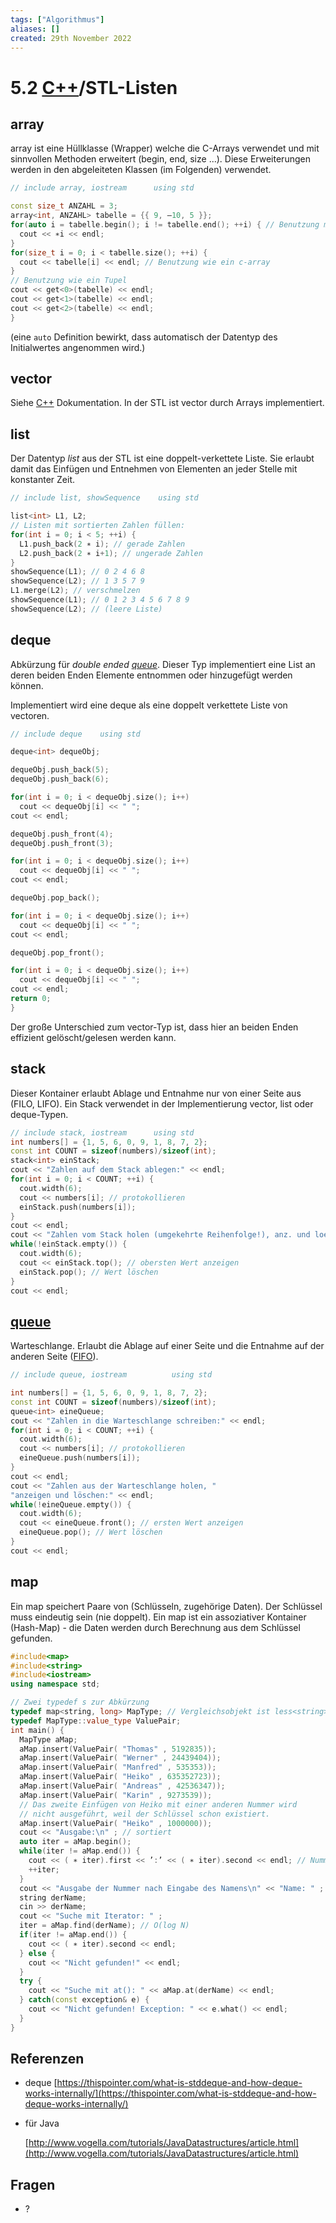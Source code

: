 ```yaml
---
tags: ["Algorithmus"]
aliases: []
created: 29th November 2022
---
```


# 5.2 [C++](../Cpp/Cpp.md)/STL-Listen

## array

array ist eine Hüllklasse (Wrapper) welche die C-Arrays verwendet und mit sinnvollen Methoden erweitert (begin, end, size ...). Diese Erweiterungen werden in den abgeleiteten Klassen (im Folgenden) verwendet.

```c++
// include array, iostream		using std

const size_t ANZAHL = 3;
array<int, ANZAHL> tabelle = {{ 9, –10, 5 }};
for(auto i = tabelle.begin(); i != tabelle.end(); ++i) { // Benutzung mit Iterator
  cout << ∗i << endl;
}
for(size_t i = 0; i < tabelle.size(); ++i) {
  cout << tabelle[i] << endl; // Benutzung wie ein c-array
}
// Benutzung wie ein Tupel
cout << get<0>(tabelle) << endl;
cout << get<1>(tabelle) << endl;
cout << get<2>(tabelle) << endl;
}
```

(eine `auto` Definition bewirkt, dass automatisch der Datentyp des Initialwertes angenommen wird.)

## vector

Siehe [C++](../Cpp/Cpp.md) Dokumentation. In der STL ist vector durch Arrays implementiert.

## list

Der Datentyp *list* aus der STL ist eine doppelt-verkettete Liste. Sie erlaubt damit das Einfügen und Entnehmen von Elementen an jeder Stelle mit konstanter Zeit.

```c++
// include list, showSequence    using std

list<int> L1, L2;
// Listen mit sortierten Zahlen füllen:
for(int i = 0; i < 5; ++i) {
  L1.push_back(2 ∗ i); // gerade Zahlen
  L2.push_back(2 ∗ i+1); // ungerade Zahlen
}
showSequence(L1); // 0 2 4 6 8
showSequence(L2); // 1 3 5 7 9
L1.merge(L2); // verschmelzen
showSequence(L1); // 0 1 2 3 4 5 6 7 8 9
showSequence(L2); // (leere Liste)
```

## deque

Abkürzung für *double ended [queue](../FIFO.md)*. Dieser Typ implementiert eine List an deren beiden Enden Elemente entnommen oder hinzugefügt werden können.

Implementiert wird eine deque als eine doppelt verkettete Liste von vectoren.

```c++
// include deque	using std

deque<int> dequeObj;

dequeObj.push_back(5);
dequeObj.push_back(6);

for(int i = 0; i < dequeObj.size(); i++)
  cout << dequeObj[i] << " ";
cout << endl;

dequeObj.push_front(4);
dequeObj.push_front(3);

for(int i = 0; i < dequeObj.size(); i++)
  cout << dequeObj[i] << " ";
cout << endl;

dequeObj.pop_back();

for(int i = 0; i < dequeObj.size(); i++)
  cout << dequeObj[i] << " ";
cout << endl;

dequeObj.pop_front();

for(int i = 0; i < dequeObj.size(); i++)
  cout << dequeObj[i] << " ";
cout << endl;
return 0;
}
```

Der große Unterschied zum vector-Typ ist, dass hier an beiden Enden effizient gelöscht/gelesen werden kann.

## stack

Dieser Kontainer erlaubt Ablage und Entnahme nur von einer Seite aus (FILO, LIFO). Ein Stack verwendet in der Implementierung vector, list oder deque-Typen.

```c++
// include stack, iostream		using std
int numbers[] = {1, 5, 6, 0, 9, 1, 8, 7, 2};
const int COUNT = sizeof(numbers)/sizeof(int);
stack<int> einStack;
cout << "Zahlen auf dem Stack ablegen:" << endl;
for(int i = 0; i < COUNT; ++i) {
  cout.width(6);
  cout << numbers[i]; // protokollieren
  einStack.push(numbers[i]);
}
cout << endl;
cout << "Zahlen vom Stack holen (umgekehrte Reihenfolge!), anz. und loesch.:" << endl;
while(!einStack.empty()) {
  cout.width(6);
  cout << einStack.top(); // obersten Wert anzeigen
  einStack.pop(); // Wert löschen
}
cout << endl;
```

## [queue](../FIFO.md)

Warteschlange. Erlaubt die Ablage auf einer Seite und die Entnahme auf der anderen Seite ([FIFO](../FIFO.md)).

```c++
// include queue, iostream			using std

int numbers[] = {1, 5, 6, 0, 9, 1, 8, 7, 2};
const int COUNT = sizeof(numbers)/sizeof(int);
queue<int> eineQueue;
cout << "Zahlen in die Warteschlange schreiben:" << endl;
for(int i = 0; i < COUNT; ++i) {
  cout.width(6);
  cout << numbers[i]; // protokollieren
  eineQueue.push(numbers[i]);
}
cout << endl;
cout << "Zahlen aus der Warteschlange holen, "
"anzeigen und löschen:" << endl;
while(!eineQueue.empty()) {
  cout.width(6);
  cout << eineQueue.front(); // ersten Wert anzeigen
  eineQueue.pop(); // Wert löschen
}
cout << endl;
```

## map

Ein map speichert Paare von (Schlüsseln, zugehörige Daten). Der Schlüssel muss eindeutig sein (nie doppelt). Ein map ist ein assoziativer Kontainer (Hash-Map) - die Daten werden durch Berechnung aus dem Schlüssel gefunden.

```c++
#include<map>
#include<string>
#include<iostream>
using namespace std;

// Zwei typedef s zur Abkürzung
typedef map<string, long> MapType; // Vergleichsobjekt ist less<string>()
typedef MapType::value_type ValuePair;
int main() {
  MapType aMap;
  aMap.insert(ValuePair( "Thomas" , 5192835));
  aMap.insert(ValuePair( "Werner" , 24439404));
  aMap.insert(ValuePair( "Manfred" , 535353));
  aMap.insert(ValuePair( "Heiko" , 635352723));
  aMap.insert(ValuePair( "Andreas" , 42536347));
  aMap.insert(ValuePair( "Karin" , 9273539));
  // Das zweite Einfügen von Heiko mit einer anderen Nummer wird
  // nicht ausgeführt, weil der Schlüssel schon existiert.
  aMap.insert(ValuePair( "Heiko" , 1000000));
  cout << "Ausgabe:\n" ; // sortiert
  auto iter = aMap.begin();
  while(iter != aMap.end()) {
    cout << ( ∗ iter).first << ’:’ << ( ∗ iter).second << endl; // Nummer
    ++iter;
  }
  cout << "Ausgabe der Nummer nach Eingabe des Namens\n" << "Name: " ;
  string derName;
  cin >> derName;
  cout << "Suche mit Iterator: " ;
  iter = aMap.find(derName); // O(log N)
  if(iter != aMap.end()) {
    cout << ( ∗ iter).second << endl;
  } else {
    cout << "Nicht gefunden!" << endl;
  }
  try {
    cout << "Suche mit at(): " << aMap.at(derName) << endl;
  } catch(const exception& e) {
    cout << "Nicht gefunden! Exception: " << e.what() << endl;
  }
}
```

## Referenzen

- deque
  [https://thispointer.com/what-is-stddeque-and-how-deque-works-internally/](https://thispointer.com/what-is-stddeque-and-how-deque-works-internally/)

- für Java

  [http://www.vogella.com/tutorials/JavaDatastructures/article.html](http://www.vogella.com/tutorials/JavaDatastructures/article.html)

## Fragen

- ?
